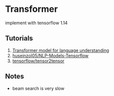 # Transformer
implement with tensorflow 1.14

## Tutorials
1. [Transformer model for language understanding](https://www.tensorflow.org/tutorials/text/transformer)
2. [huseinzol05/NLP-Models-Tensorflow](https://github.com/huseinzol05/NLP-Models-Tensorflow)
3. [tensorflow/tensor2tensor](https://github.com/tensorflow/tensor2tensor)

## Notes
- beam search is very slow
